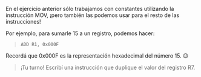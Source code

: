 En el ejercicio anterior sólo trabajamos con constantes utilizando la instrucción MOV, ¡pero también las podemos usar para el resto de las instrucciones!

Por ejemplo, para sumarle 15 a un registro, podemos hacer:

> `ADD R1, 0x000F`

Recordá que 0x000F es la representación hexadecimal del número 15. :wink:

> ¡Tu turno! Escribí una instrucción que duplique el valor del registro R7.